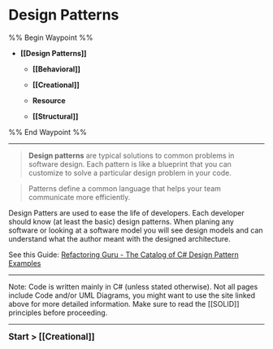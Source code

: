 # Design Patterns
%% Begin Waypoint %%
- **[[Design Patterns]]**
	- **[[Behavioral]]**
	- **[[Creational]]**
	- **Resource**

	- **[[Structural]]**

%% End Waypoint %%

---

> **Design patterns** are typical solutions to common problems in software design. Each pattern is like a blueprint that you can customize to solve a particular design problem in your code.

> Patterns define a common language that helps your team communicate more efficiently.

Design Patters are used to ease the life of developers. Each developer should know (at least the basic) design patterns. When planing any software or looking at a software model you will see design models and can understand what the author meant with the designed architecture.

See this Guide: [Refactoring Guru - The Catalog of C# Design Pattern Examples](https://refactoring.guru/design-patterns/csharp)

---

Note: Code is written mainly in C# (unless stated otherwise). Not all pages include Code and/or UML Diagrams, you might want to use the site linked above for more detailed information. Make sure to read the [[SOLID]] principles before proceeding.

---

**<big>Start > [[Creational]]</big>**